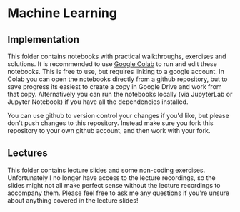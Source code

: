 # Machine Learning

## Implementation
This folder contains notebooks with practical walkthroughs, exercises and solutions. It is recommended to use [Google Colab](https://colab.research.google.com/) to run and edit these notebooks. This is free to use, but requires linking to a google account. In Colab you can open the notebooks directly from a github repository, but to save progress its easiest to create a copy in Google Drive and work from that copy. Alternatively you can run the notebooks locally (via JupyterLab or Jupyter Notebook) if you have all the dependencies installed. 

You can use github to version control your changes if you'd like, but please don't push changes to this repository. Instead make sure you fork this repository to your own github account, and then work with your fork. 

## Lectures

This folder contains lecture slides and some non-coding exercises. Unfortunately I no longer have access to the lecture recordings, so the slides might not all make perfect sense without the lecture recordings to accompany them. Please feel free to ask me any questions if you're unsure about anything covered in the lecture slides!
